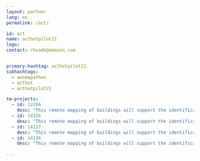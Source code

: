 ```yaml
---
layout: partner
lang: en
permalink: /act/

id: act
name: acthotpilot21
logo: 
contact: rhoadk@amazon.com


primary-hashtag: acthotpilot21
subhashtags:
  - awsmapathon
  - acthot
  - acthotpilot21

tm-projects:
  - id: 12286
    desc: "This remote mapping of buildings will support the identification and characterization of settlements, as well as the implementation of planned activities and largely the generation of data for humanitarian activities."
  - id: 14126
    desc: "This remote mapping of buildings will support the identification and characterization of settlements, as well as the implementation of planned activities and largely the generation of data for humanitarian activities."
  - id: 14127
    desc: "This remote mapping of buildings will support the identification and characterization of settlements, as well as the implementation of planned activities and largely the generation of data for humanitarian activities."
  - id: 14136
    desc: "This remote mapping of buildings will support the identification and characterization of settlements, as well as the implementation of planned activities and largely the generation of data for humanitarian activities."
    
---
```

